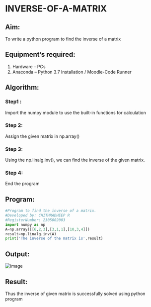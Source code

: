 # INVERSE-OF-A-MATRIX
## Aim:
To write a python program to find the inverse of a matrix
## Equipment’s required:
1. 	Hardware – PCs
2. 	Anaconda – Python 3.7 Installation / Moodle-Code Runner
## Algorithm:
### Step1 : 
Import the numpy module to use the built-in functions for calculation
### Step 2:
Assign the given matrix in np.array()
### Step 3: 
Using the np.linalg.inv(), we can find the inverse of the given matrix.
### Step 4: 
End the program
## Program:
```python
#Program to find the inverse of a matrix.
#Developed by: CHITHRADHEEP R
#RegisterNumber: 2305002003
import numpy as np
A=np.array([[6,2,3],[3,1,1],[10,3,4]])
result=np.linalg.inv(A)
print('The inverse of the matrix is',result)
```
## Output:
![image](https://github.com/Chithradheep/INVERSE-OF-A-MATRIX/assets/155504933/5febdaa4-37a7-4151-97d3-584d69bae7ca)

## Result:
Thus the inverse of given matrix is successfully solved using python program
